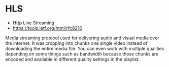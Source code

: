 # HLS
- Http Live Streaming
- https://tools.ietf.org/html/rfc8216

Media streaming protocol used for delivering audio and visual media over the internet. 
It was cropping into chunks one single video instead of downloading the entire media file. 
You can even work with multiple qualities depending on some things such as bandwidth 
because those chunks are encoded and available in different quality settings in the playlist.